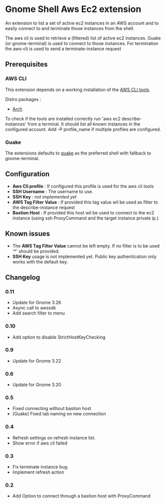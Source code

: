 # Gnome Shell Aws Ec2 extension 
An extension to list a set of active ec2 instances in an AWS account and to easily connect to and terminate those instances from the shell.

The aws cli is used to retrieve a (filtered) list of active ec2 instances. Guake (or gnome-terminal) is used to connect to those instances. For termination the aws-cli is used to send a terminate-instance request

## Prerequisites

### AWS CLI
This extension depends on a working installation of the [AWS CLI tools](https://aws.amazon.com/cli/). 

Distro packages :

* [Arch](https://www.archlinux.org/packages/community/any/aws-cli/)

To check if the tools are installed correctly run 'aws ec2 describe-instances' from a terminal. It should list all known instances in the configured account. Add -P profile_name if  multiple profiles are configured.
### Guake
The extensions defaults to [guake](https://github.com/Guake/guake) as the preferred shell with fallback to gnome-terminal.

## Configuration

- **Aws Cli profile** : If configured this profile is used for the aws cli tools 
- **SSH Username**  : The username to use.
- **SSH Key**  : *not implemented yet*
- **AWS Tag Filter Value** : If provided this tag value wil be used as filter to the describe-instance request
- **Bastion Host** : If provided this host wil be used to connect to the ec2 instance (using ssh ProxyCommand and the target instance private ip.)


## Known issues

* The **AWS Tag Filter Value** cannot be left empty. If no filter is to be used '*' should be provided. 
* **SSH Key** usage is not implemented yet. Public key authentication only works with the default key.

## Changelog
### 0.11
 * Update for Gnome 3.26
 * Async call to awssdk
 * Add search filter to menu

### 0.10
 * Add option to disable StrictHostKeyChecking

### 0.9
 * Update for Gnome 3.22

### 0.6
 * Update for Gnome 3.20

### 0.5 
 * Fixed connecting without bastion host
 * [Guake] Fixed tab naming on new connection
 
### 0.4 
* Refresh settings on refresh instance list. 
* Show error if aws cli failed

### 0.3 
* Fix terminate instance bug. 
* Implement refresh action
 
### 0.2 
 * Add Option to connect through a bastion host with ProxyCommand


